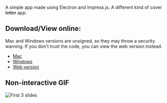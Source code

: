 A simple app made using Electron and Impress.js. A different kind of cover <strike>letter</strike> app.

## Download/View online:

Mac and Windows versions are unsigned, so they may throw a security warning. If you don't trust the code, 
you can view the web version instead.

* [Mac](https://ishan.co/wp-content/uploads/2019/02/cover-app-ishan-1.0.0-mac.zip) 
* [Windows](https://ishan.co/wp-content/uploads/2019/02/cover-app-ishan-Setup-1.0.0.exe_.zip)
* [Web version](https://ishansharma.github.io/cover-app/view.html)

## Non-interactive GIF
![First 3 slides](https://i.imgur.com/u8SxzSK.gif)